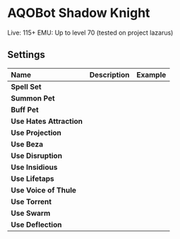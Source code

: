 # AQOBot Shadow Knight

Live: 115+
EMU: Up to level 70 (tested on project lazarus)

## Settings

| **Name** | **Description** | **Example** |
| :-- | :----- | :--- |
| **Spell Set** |  |  |
| **Summon Pet** |  |  |
| **Buff Pet** |  |  |
| **Use Hates Attraction** |  |  |
| **Use Projection** |  |  |
| **Use Beza** |  |  |
| **Use Disruption** |  |  |
| **Use Insidious** |  |  |
| **Use Lifetaps** |  |  |
| **Use Voice of Thule** |  |  |
| **Use Torrent** |  |  |
| **Use Swarm** |  |  |
| **Use Deflection** |  |  |